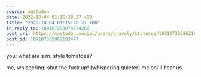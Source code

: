 ```yaml
---
source: mastodon
date: 2022-10-04 01:15:28.27 +00
title: "2022-10-04 01:15:28.27 +00"
in_reply_to: 109107283074674288
post_uri: https://mastodon.social/users/gravely/statuses/109107355862182477
post_id: 109107355862182477
---
```

you: what are s.m. style tomatoes?

me, whispering: shut the fuck up! (whispering quieter) meloni'll hear us


